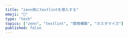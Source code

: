 ```yaml
---
title: "zenn用にtextlintを導入する"
emoji: "📖"
type: "tech"
topics: ["zenn", "textlint", "環境構築", "カスタマイズ"]
published: false
---
```


